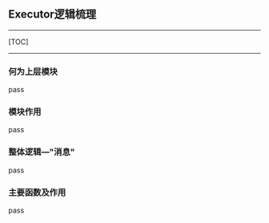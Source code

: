 ## Executor逻辑梳理

---

[TOC]

---

### 何为上层模块

pass



### 模块作用

pass



### 整体逻辑—"消息"

pass



### 主要函数及作用

pass

